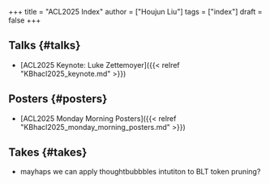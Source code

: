 +++
title = "ACL2025 Index"
author = ["Houjun Liu"]
tags = ["index"]
draft = false
+++

## Talks {#talks}

-   [ACL2025 Keynote: Luke Zettemoyer]({{< relref "KBhacl2025_keynote.md" >}})


## Posters {#posters}

-   [ACL2025 Monday Morning Posters]({{< relref "KBhacl2025_monday_morning_posters.md" >}})


## Takes {#takes}

-   mayhaps we can apply thoughtbubbbles intutiton to BLT token pruning?
